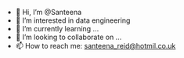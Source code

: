 - 👋 Hi, I’m @Santeena
- 👀 I’m interested in data engineering
- 🌱 I’m currently learning ...
- 💞️ I’m looking to collaborate on ...
- 📫 How to reach me: santeena_reid@hotmil.co.uk

<!---
Santeena/Santeena is a ✨ special ✨ repository because its `README.md` (this file) appears on your GitHub profile.
You can click the Preview link to take a look at your changes.
--->
